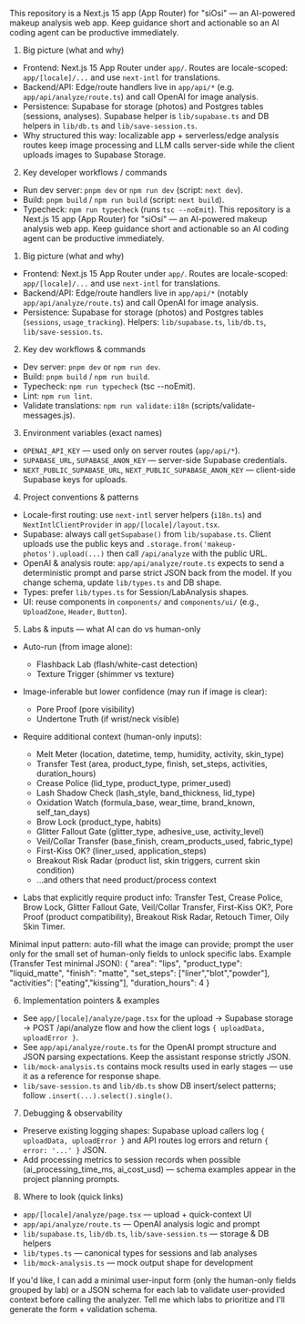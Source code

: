 This repository is a Next.js 15 app (App Router) for "siOsi" — an AI-powered makeup analysis web app. Keep guidance short and actionable so an AI coding agent can be productive immediately.

1) Big picture (what and why)
- Frontend: Next.js 15 App Router under `app/`. Routes are locale-scoped: `app/[locale]/...` and use `next-intl` for translations.
- Backend/API: Edge/route handlers live in `app/api/*` (e.g. `app/api/analyze/route.ts`) and call OpenAI for image analysis.
- Persistence: Supabase for storage (photos) and Postgres tables (sessions, analyses). Supabase helper is `lib/supabase.ts` and DB helpers in `lib/db.ts` and `lib/save-session.ts`.
- Why structured this way: localizable app + serverless/edge analysis routes keep image processing and LLM calls server-side while the client uploads images to Supabase Storage.

2) Key developer workflows / commands
- Run dev server: `pnpm dev` or `npm run dev` (script: `next dev`).
- Build: `pnpm build` / `npm run build` (script: `next build`).
- Typecheck: `npm run typecheck` (runs `tsc --noEmit`).
This repository is a Next.js 15 app (App Router) for "siOsi" — an AI-powered makeup analysis web app. Keep guidance short and actionable so an AI coding agent can be productive immediately.

1) Big picture (what and why)
- Frontend: Next.js 15 App Router under `app/`. Routes are locale-scoped: `app/[locale]/...` and use `next-intl` for translations.
- Backend/API: Edge/route handlers live in `app/api/*` (notably `app/api/analyze/route.ts`) and call OpenAI for image analysis.
- Persistence: Supabase for storage (photos) and Postgres tables (`sessions`, `usage_tracking`). Helpers: `lib/supabase.ts`, `lib/db.ts`, `lib/save-session.ts`.

2) Key dev workflows & commands
- Dev server: `pnpm dev` or `npm run dev`.
- Build: `pnpm build` / `npm run build`.
- Typecheck: `npm run typecheck` (tsc --noEmit).
- Lint: `npm run lint`.
- Validate translations: `npm run validate:i18n` (scripts/validate-messages.js).

3) Environment variables (exact names)
- `OPENAI_API_KEY` — used only on server routes (`app/api/*`).
- `SUPABASE_URL`, `SUPABASE_ANON_KEY` — server-side Supabase credentials.
- `NEXT_PUBLIC_SUPABASE_URL`, `NEXT_PUBLIC_SUPABASE_ANON_KEY` — client-side Supabase keys for uploads.

4) Project conventions & patterns
- Locale-first routing: use `next-intl` server helpers (`i18n.ts`) and `NextIntlClientProvider` in `app/[locale]/layout.tsx`.
- Supabase: always call `getSupabase()` from `lib/supabase.ts`. Client uploads use the public keys and `.storage.from('makeup-photos').upload(...)` then call `/api/analyze` with the public URL.
- OpenAI & analysis route: `app/api/analyze/route.ts` expects to send a deterministic prompt and parse strict JSON back from the model. If you change schema, update `lib/types.ts` and DB shape.
- Types: prefer `lib/types.ts` for Session/LabAnalysis shapes.
- UI: reuse components in `components/` and `components/ui/` (e.g., `UploadZone`, `Header`, `Button`).

5) Labs & inputs — what AI can do vs human-only
 - Auto-run (from image alone):
   - Flashback Lab (flash/white-cast detection)
   - Texture Trigger (shimmer vs texture)

 - Image-inferable but lower confidence (may run if image is clear):
   - Pore Proof (pore visibility)
   - Undertone Truth (if wrist/neck visible)

 - Require additional context (human-only inputs):
   - Melt Meter (location, datetime, temp, humidity, activity, skin_type)
   - Transfer Test (area, product_type, finish, set_steps, activities, duration_hours)
   - Crease Police (lid_type, product_type, primer_used)
   - Lash Shadow Check (lash_style, band_thickness, lid_type)
   - Oxidation Watch (formula_base, wear_time, brand_known, self_tan_days)
   - Brow Lock (product_type, habits)
   - Glitter Fallout Gate (glitter_type, adhesive_use, activity_level)
   - Veil/Collar Transfer (base_finish, cream_products_used, fabric_type)
   - First-Kiss OK? (liner_used, application_steps)
   - Breakout Risk Radar (product list, skin triggers, current skin condition)
   - ...and others that need product/process context

 - Labs that explicitly require product info: Transfer Test, Crease Police, Brow Lock, Glitter Fallout Gate, Veil/Collar Transfer, First-Kiss OK?, Pore Proof (product compatibility), Breakout Risk Radar, Retouch Timer, Oily Skin Timer.

Minimal input pattern: auto-fill what the image can provide; prompt the user only for the small set of human-only fields to unlock specific labs. Example (Transfer Test minimal JSON):
{
  "area": "lips",
  "product_type": "liquid_matte",
  "finish": "matte",
  "set_steps": ["liner","blot","powder"],
  "activities": ["eating","kissing"],
  "duration_hours": 4
}

6) Implementation pointers & examples
- See `app/[locale]/analyze/page.tsx` for the upload → Supabase storage → POST /api/analyze flow and how the client logs `{ uploadData, uploadError }`.
- See `app/api/analyze/route.ts` for the OpenAI prompt structure and JSON parsing expectations. Keep the assistant response strictly JSON.
- `lib/mock-analysis.ts` contains mock results used in early stages — use it as a reference for response shape.
- `lib/save-session.ts` and `lib/db.ts` show DB insert/select patterns; follow `.insert(...).select().single()`.

7) Debugging & observability
- Preserve existing logging shapes: Supabase upload callers log `{ uploadData, uploadError }` and API routes log errors and return `{ error: '...' }` JSON.
- Add processing metrics to session records when possible (ai_processing_time_ms, ai_cost_usd) — schema examples appear in the project planning prompts.

8) Where to look (quick links)
- `app/[locale]/analyze/page.tsx` — upload + quick-context UI
- `app/api/analyze/route.ts` — OpenAI analysis logic and prompt
- `lib/supabase.ts`, `lib/db.ts`, `lib/save-session.ts` — storage & DB helpers
- `lib/types.ts` — canonical types for sessions and lab analyses
- `lib/mock-analysis.ts` — mock output shape for development

If you'd like, I can add a minimal user-input form (only the human-only fields grouped by lab) or a JSON schema for each lab to validate user-provided context before calling the analyzer. Tell me which labs to prioritize and I'll generate the form + validation schema.
